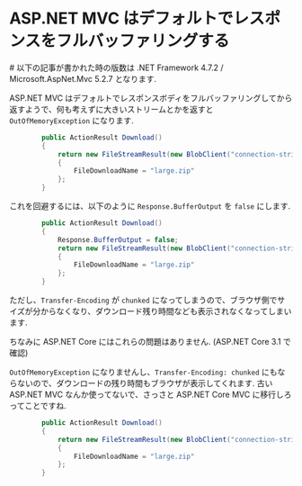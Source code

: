 # ASP.NET MVC はデフォルトでレスポンスをフルバッファリングする

\# 以下の記事が書かれた時の版数は .NET Framework 4.7.2 / Microsoft.AspNet.Mvc 5.2.7 となります.

ASP.NET MVC はデフォルトでレスポンスボディをフルバッファリングしてから返すようで、何も考えずに大きいストリームとかを返すと `OutOfMemoryException` になります.

```cs
        public ActionResult Download()
        {
            return new FileStreamResult(new BlobClient("connection-string", "container", "large.zip").OpenRead(), "application/zip")
            {
                FileDownloadName = "large.zip"
            };
        }
```

これを回避するには、以下のように `Response.BufferOutput` を `false` にします.

```cs
        public ActionResult Download()
        {
            Response.BufferOutput = false;
            return new FileStreamResult(new BlobClient("connection-string", "container", "large.zip").OpenRead(), "application/zip")
            {
                FileDownloadName = "large.zip"
            };
        }
```

ただし、`Transfer-Encoding` が `chunked` になってしまうので、ブラウザ側でサイズが分からなくなり、ダウンロード残り時間なども表示されなくなってしまいます.

ちなみに ASP.NET Core にはこれらの問題はありません. (ASP.NET Core 3.1 で確認)

`OutOfMemoryException` になりませんし、`Transfer-Encoding: chunked` にもならないので、ダウンロードの残り時間もブラウザが表示してくれます. 古い ASP.NET MVC なんか使ってないで、さっさと ASP.NET Core MVC に移行しろってことですね.

```cs
        public ActionResult Download()
        {
            return new FileStreamResult(new BlobClient("connection-string", "container", "large.zip").OpenRead(), "application/zip")
            {
                FileDownloadName = "large.zip"
            };
        }
```
